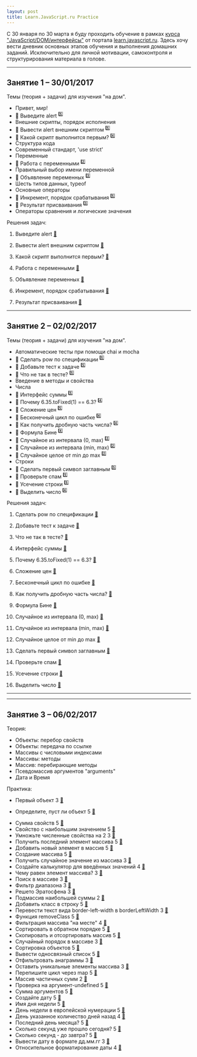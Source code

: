 ```yaml
---
layout: post
title: Learn.JavaScript.ru Practice
---
```


С 30 января по 30 марта я буду проходить обучение в рамках [курса "JavaScript/DOM/интерфейсы"](http://learn.javascript.ru/courses/js) от портала [learn.javascript.ru](http://learn.javascript.ru/). Здесь хочу вести дневник основных этапов обучения и выполнения домашних заданий. Исключительно для личной мотивации, самоконтроля и структурирования материала в голове.

---

  <h2 class="post__small-heading">Занятие 1 – 30/01/2017</h2>
  Темы (теория + задачи) для изучения "на дом".

  * Привет, мир!
  * :pencil: Выведите alert <sup>:five:</sup>
  * Внешние скрипты, порядок исполнения
  * :pencil: Вывести alert внешним скриптом <sup>:five:</sup>
  * :pencil: Какой скрипт выполнится первым? <sup>:four:</sup>
  * Структура кода
  * Современный стандарт, 'use strict'
  * Переменные
  * :pencil: Работа с переменными <sup>:two:</sup>
  * Правильный выбор имени переменной
  * :pencil: Объявление переменных <sup>:three:</sup>
  * Шесть типов данных, typeof
  * Основные операторы
  * :pencil: Инкремент, порядок срабатывания <sup>:five:</sup>
  * :pencil: Результат присваивания <sup>:three:</sup>
  * Операторы сравнения и логические значения

  Решения задач:

  1. Выведите alert [:link:](https://learn.javascript.ru/task/hello-alert)

  <script async src="//jsfiddle.net/ekaterinasava/mvcrsc49/embed/html,result/"></script>

  2. Вывести alert внешним скриптом [:link:](https://learn.javascript.ru/task/hello-alert-ext)

  <script async src="//jsfiddle.net/ekaterinasava/av97cted/embed/js,html,result/"></script>

  3. Какой скрипт выполнится первым? [:link:](https://learn.javascript.ru/task/async-defer-first)

  <script async src="//jsfiddle.net/ekaterinasava/0j6qr1e6/embed/html,result/"></script>

  4. Работа с переменными [:link:](https://learn.javascript.ru/task/hello-variables)

  <script async src="//jsfiddle.net/ekaterinasava/fwsggLb3/embed/js,result/"></script>

  5. Объявление переменных [:link:](https://learn.javascript.ru/task/declare-variables)

  <script async src="//jsfiddle.net/ekaterinasava/20pfkcg3/embed/js,result/"></script>

  6. Инкремент, порядок срабатывания [:link:](https://learn.javascript.ru/task/increment-order)

  <script async src="//jsfiddle.net/ekaterinasava/u1z8smo1/embed/js,result/"></script>

  7. Результат присваивания [:link:](https://learn.javascript.ru/task/assignment-result)

  <script async src="//jsfiddle.net/ekaterinasava/ko9bv8jt/embed/js,result/"></script>

---  

  <h2 class="post__small-heading">Занятие 2 – 02/02/2017</h2>
  Темы (теория + задачи) для изучения "на дом".

  * Автоматические тесты при помощи chai и mocha
  * :pencil: Сделать pow по спецификации <sup>:five:</sup>
  * :pencil: Добавьте тест к задаче <sup>:five:</sup>
  * :pencil: Что не так в тесте? <sup>:five:</sup>
  * Введение в методы и свойства
  * Числа
  * :pencil: Интерфейс суммы <sup>:five:</sup>
  * :pencil: Почему 6.35.toFixed(1) == 6.3? <sup>:four:</sup>
  * :pencil: Сложение цен <sup>:five:</sup>
  * :pencil: Бесконечный цикл по ошибке <sup>:four:</sup>
  * :pencil: Как получить дробную часть числа? <sup>:four:</sup>
  * :pencil: Формула Бине <sup>:four:</sup>
  * :pencil: Случайное из интервала (0, max) <sup>:two:</sup>
  * :pencil: Случайное из интервала (min, max) <sup>:two:</sup>
  * :pencil: Случайное целое от min до max <sup>:two:</sup>
  * Строки
  * :pencil: Сделать первый символ заглавным <sup>:five:</sup>
  * :pencil: Проверьте спам <sup>:five:</sup>
  * :pencil: Усечение строки <sup>:five:</sup>
  * :pencil: Выделить число <sup>:four:</sup>

  Решения задач:

  1. Сделать pow по спецификации [:link:]()

  2. Добавьте тест к задаче [:link:]()

  3. Что не так в тесте? [:link:]()

  4. Интерфейс суммы [:link:](https://learn.javascript.ru/task/sum-interface)

  <script async src="//jsfiddle.net/ekaterinasava/t79q0wmo/embed/js,result/"></script>

  5. Почему 6.35.toFixed(1) == 6.3? [:link:](https://learn.javascript.ru/task/why-rounded-down)

  <script async src="//jsfiddle.net/ekaterinasava/2dka1ckm/embed/js,html,result/"></script>

  6. Сложение цен [:link:](https://learn.javascript.ru/task/sum-prices)

  <script async src="//jsfiddle.net/ekaterinasava/qytx4b1f/embed/js,result/"></script>

  7. Бесконечный цикл по ошибке [:link:](https://learn.javascript.ru/task/endless-loop-error)

  <script async src="//jsfiddle.net/ekaterinasava/22r6cv99/embed/js,html,result/"></script>

  8. Как получить дробную часть числа? [:link:]()

  9. Формула Бине [:link:]()

  10. Случайное из интервала (0, max) [:link:]()

  11. Случайное из интервала (min, max) [:link:]()

  12. Случайное целое от min до max [:link:]()

  13. Сделать первый символ заглавным [:link:]()

  14. Проверьте спам [:link:]()

  15. Усечение строки [:link:]()

  16. Выделить число [:link:]()

---

---  

  <h2 class="post__small-heading">Занятие 3 – 06/02/2017</h2>

  Теория:

  * Объекты: перебор свойств
  * Объекты: передача по ссылке
  * Массивы с числовыми индексами
  * Массивы: методы
  * Массив: перебирающие методы
  * Псевдомассив аргументов "arguments"
  * Дата и Время

  Практика:

  * Первый объект 3 [:link:](https://learn.javascript.ru/task/hello-object)

  <script async src="//jsfiddle.net/ekaterinasava/Ltkowbgo/2/embed/js/"></script>

  * Определите, пуст ли объект 5 [:link:](https://learn.javascript.ru/task/is-empty)

  <script async src="//jsfiddle.net/ekaterinasava/r8qbL66w/1/embed/js,result/"></script>

  * Сумма свойств 5 [:link:]()
  * Свойство с наибольшим значением 5 [:link:]()
  * Умножьте численные свойства на 2 3 [:link:]()
  * Получить последний элемент массива 5 [:link:]()
  * Добавить новый элемент в массив 5 [:link:]()
  * Создание массива 5 [:link:]()
  * Получить случайное значение из массива 3 [:link:]()
  * Создайте калькулятор для введённых значений 4 [:link:]()
  * Чему равен элемент массива? 3 [:link:]()
  * Поиск в массиве 3 [:link:]()
  * Фильтр диапазона 3 [:link:]()
  * Решето Эратосфена 3 [:link:]()
  * Подмассив наибольшей суммы 2 [:link:]()
  * Добавить класс в строку 5 [:link:]()
  * Перевести текст вида border-left-width в borderLeftWidth 3 [:link:]()
  * Функция removeClass 5 [:link:]()
  * Фильтрация массива "на месте" 4 [:link:]()
  * Сортировать в обратном порядке 5 [:link:]()
  * Скопировать и отсортировать массив 5 [:link:]()
  * Случайный порядок в массиве 3 [:link:]()
  * Сортировка объектов 5 [:link:]()
  * Вывести односвязный список 5 [:link:]()
  * Отфильтровать анаграммы 3 [:link:]()
  * Оставить уникальные элементы массива 3 [:link:]()
  * Перепишите цикл через map 5 [:link:]()
  * Массив частичных сумм 2 [:link:]()
  * Проверка на аргумент-undefined 5 [:link:]()
  * Сумма аргументов 5 [:link:]()
  * Создайте дату 5 [:link:]()
  * Имя дня недели 5 [:link:]()
  * День недели в европейской нумерации 5 [:link:]()
  * День указанное количество дней назад 4 [:link:]()
  * Последний день месяца? 5 [:link:]()
  * Сколько секунд уже прошло сегодня? 5 [:link:]()
  * Сколько секунд - до завтра? 5 [:link:]()
  * Вывести дату в формате дд.мм.гг 3 [:link:]()
  * Относительное форматирование даты 4 [:link:]()
